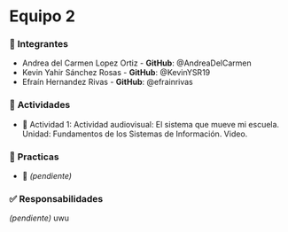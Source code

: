 # Equipo 2 

### 👥 **Integrantes**  
- Andrea del Carmen Lopez Ortiz - **GitHub**: @AndreaDelCarmen
- Kevin Yahir Sánchez Rosas - **GitHub**: @KevinYSR19
- Efraín Hernandez Rivas - **GitHub**: @efrainrivas
  

### 📌 **Actividades**  
- 📁 Actividad 1: Actividad audiovisual: El sistema que mueve mi escuela. Unidad: Fundamentos de los Sistemas de Información. Video.

### 📌 **Practicas**  
- 📁 *(pendiente)*

 

### ✅ **Responsabilidades**  
*(pendiente)*
uwu
